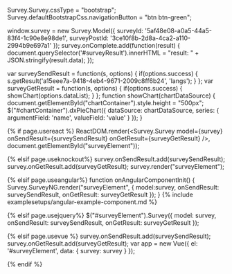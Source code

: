 Survey.Survey.cssType = "bootstrap";
Survey.defaultBootstrapCss.navigationButton = "btn btn-green";

window.survey = new Survey.Model({
        surveyId: '5af48e08-a0a5-44a5-83f4-1c90e8e98de1',
        surveyPostId: '3ce10f8b-2d8a-4ca2-a110-2994b9e697a1'
});
survey.onComplete.add(function(result) {
	document.querySelector('#surveyResult').innerHTML = "result: " + JSON.stringify(result.data);
});

var surveySendResult = function(s, options) {
    if(options.success) {
        s.getResult('a15eee7a-9418-4eb4-9671-2009c8ff6b24', 'langs');
    }
};
var surveyGetResult = function(s, options) {
    if(options.success) {
        showChart(options.dataList);
    }
};
function showChart(chartDataSource) {
    document.getElementById("chartContainer").style.height = "500px";
    $("#chartContainer").dxPieChart({
        dataSource: chartDataSource,
        series: {
            argumentField: 'name',
            valueField: 'value'
        }
    });
}

{% if page.usereact %}
ReactDOM.render(<Survey.Survey model={survey} onSendResult={surveySendResult} onGetResult={surveyGetResult} />, document.getElementById("surveyElement"));

{% elsif page.useknockout%}
survey.onSendResult.add(surveySendResult);
survey.onGetResult.add(surveyGetResult);
survey.render("surveyElement");

{% elsif page.useangular%}
function onAngularComponentInit() {
    Survey.SurveyNG.render("surveyElement", {
        model:survey,
        onSendResult: surveySendResult,
        onGetResult: surveyGetResult
    });
}
{% include examplesetups/angular-example-component.md %}

{% elsif page.usejquery%}
$("#surveyElement").Survey({
    model: survey,
    onSendResult: surveySendResult,
    onGetResult: surveyGetResult
});

{% elsif page.usevue %}
survey.onSendResult.add(surveySendResult);
survey.onGetResult.add(surveyGetResult);
var app = new Vue({ el: '#surveyElement', data: { survey: survey } });

{% endif %}